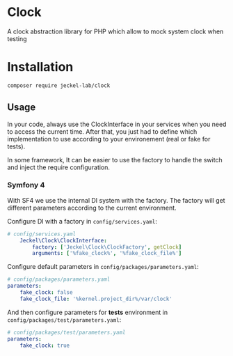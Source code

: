 # Clock

A clock abstraction library for PHP which allow to mock system clock when testing

# Installation

```bash
composer require jeckel-lab/clock
```

## Usage

In your code, always use the ClockInterface in your services when you need to access the current time. After that, you just had to define which implementation to use according to your environement (real or fake for tests).

In some framework, It can be easier to use the factory to handle the switch and inject the require configuration.

### Symfony 4

With SF4 we use the internal DI system with the factory. The factory will get different parameters according to the current environment.

Configure DI with a factory in `config/services.yaml`:
```yaml
# config/services.yaml
    Jeckel\Clock\ClockInterface:
        factory: ['Jeckel\Clock\ClockFactory', getClock]
        arguments: ['%fake_clock%', '%fake_clock_file%']
```
Configure default parameters in `config/packages/parameters.yaml`:
```yaml
# config/packages/parameters.yaml
parameters:
    fake_clock: false
    fake_clock_file: '%kernel.project_dir%/var/clock'
```

And then configure parameters for **tests** environment in `config/packages/test/parameters.yaml`:
```yaml
# config/packages/test/parameters.yaml
parameters:
    fake_clock: true
```
